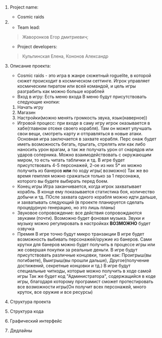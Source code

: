 1. Project name: 
    - Cosmic raids
2. - Team lead: 
   > Жаворонков Егор дмитриевич; 
   - Project developers: 
   > Кульпинская Елена, Кононов Александр
3. Описание проекта:
    - Cosmic raids - это игра в жанре сюжетный roguelite, в которой сюжет происходит
   в космическом сеттинге. Игрок управляет космическим пиратом или всей командой, и цель
   игры разграбить как можно больше кораблей
    - Вход в игру:
      Есть меню входа
      В меню будут присутствовать следующие кнопки:

    1) Начать игру
    2) Магазин
    3) Настройки(можно менять громкость звука, язык(наверное))
   - Игровой процесс:
   при входе в саму игру игрок оказывается в хабе(главном отсеке своего корабля).
     Там он может улучшать свои вещи, смотреть карту и отправляться в новые атаки.
   Основная игра заключается в захвате корабля. Перс онаж будет иметь возможность бегать,
   прыгать, стрелять или как либо наносить урон врагам, а так же получать урон от снарядов
   или ударов соперника. Можно взаимодействовать с окружающим миром, то есть
   читать таблички и тд.
     В игре будет присутствовать 4-5 персонажей, 2-ое из них 5* их можно получить из банеров **или** по ходу игры(
     возможно)
     Так же во время гемплея можно сражаться только за 1 персонажа, которого вы будете выбирать перед боем.
   - Конец игры
   Игра заканчивается, когда игрок захватывает корабль. В конце ему показывается статистика
   боя, количество добычи и тд. ПОсле захвата одного корабля можно идти дальше, и захватывать следующий
     (в проекте планируется сделать процедурную генерацию, но это лишь планы)
   - Звуковое сопровождение:
     все действия сопровождаются звуками (почти). Возможно будет фоновая музыка. Звуки и музыку можно регулировать в
     настройках
     **ВОЗМОЖНО** будет озвучка
   - Премия
     В игре точно будут микро транзакции
     В игре будет возможность выбивать персонажей/оружие из банеров. Сами крутки для банеров можно будет получить
     в процессе игры или же совершая покупки за реальные деньги.
     В игре будут присутствовать различные концовки, такие как: Проигрыш(вы погибаете), Выигрыш(вы прошли дальше),
     Другое(получение достижений, секретные концовки и тд.)
     В игре будут специальные читкоды, которые можно получить в ходе самой игры
     Так же будет код "Администратора", содержащийся в коде игры,
     благодаря которому програмист сможет протестировать все возможности игры(Он получит всех персонажей, много круток,
     все оружие и все ресурсы)
4. Структура проекта
5. Структура кода
6. Графический интерфейс
7. Дедлайны
